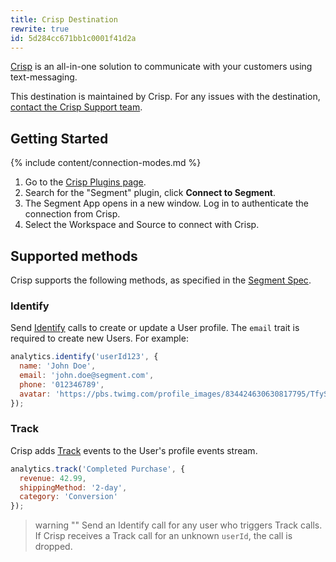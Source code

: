 ```yaml
---
title: Crisp Destination
rewrite: true
id: 5d284cc671bb1c0001f41d2a
---
```

[Crisp](https://crisp.chat/?utm_source=segmentio&utm_medium=docs&utm_campaign=partners) is an all-in-one solution to communicate with your customers using text-messaging.

This destination is maintained by Crisp. For any issues with the destination, [contact the Crisp Support team](mailto:support@crisp.chat).

## Getting Started

{% include content/connection-modes.md %} 

1. Go to the [Crisp Plugins page](http://app.crisp.chat).
2. Search for the "Segment" plugin, click **Connect to Segment**.
3. The Segment App opens in a new window. Log in to authenticate the connection from Crisp.
4. Select the Workspace and Source to connect with Crisp.

## Supported methods

Crisp supports the following methods, as specified in the [Segment Spec](/docs/connections/spec/).

### Identify

Send [Identify](/docs/connections/spec/identify/) calls to create or update a User profile. The `email` trait is required to create new Users. For example:

```js
analytics.identify('userId123', {
  name: 'John Doe',
  email: 'john.doe@segment.com',
  phone: '012346789',
  avatar: 'https://pbs.twimg.com/profile_images/834424630630817795/TfyS4uXb_400x400.jpg'
});
```

### Track

Crisp adds [Track](/docs/connections/spec/track/) events to the User's profile events stream.

```js
analytics.track('Completed Purchase', {
  revenue: 42.99,
  shippingMethod: '2-day',
  category: 'Conversion'
});
```
> warning ""
> Send an Identify call for any user who triggers Track calls. If Crisp receives a Track call for an unknown `userId`, the call is dropped.



